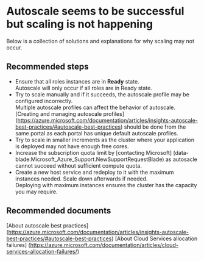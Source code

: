 <properties 
	pageTitle="Autoscale seems to be successful but scaling is not happening"
	description="Autoscale seems to be successful but scaling is not happening"
	service="microsoft.classiccompute"
	resource="domainnames"
	authors="jluk"
	displayOrder="5"
	selfHelpType="resource"
	supportTopicIds=""
	resourceTags=""	 
	productPesIds=""
	cloudEnvironments="public"
/>

# Autoscale seems to be successful but scaling is not happening
Below is a collection of solutions and explanations for why scaling may not occur. <br>

## **Recommended steps**
* Ensure that all roles instances are in **Ready** state. <br>
Autoscale will only occur if all roles are in Ready state. <br>
* Try to scale manually and if it succeeds, the autoscale profile may be configured incorrectly. <br>
Multiple autoscale profiles can affect the behavior of autoscale. [Creating and managing autoscale profiles] (https://azure.microsoft.com/documentation/articles/insights-autoscale-best-practices/#autoscale-best-practices) should be done from the same portal as each portal has unique default autoscale profiles. <br>
* Try to scale in smaller increments as the cluster where your application is deployed may not have enough free cores. <br>
* Increase the subscription quota limit by [contacting Microsoft] (data-blade:Microsoft_Azure_Support.NewSupportRequestBlade) as autosacle cannot succeed without sufficient compute quota. <br>
* Create a new host service and redeploy to it with the maximum instances needed. Scale down afterwards if needed. <br>
Deploying with maximum instances ensures the cluster has the capacity you may require. <br>

## **Recommended documents**
[About autoscale best practices] (https://azure.microsoft.com/documentation/articles/insights-autoscale-best-practices/#autoscale-best-practices)
[About Cloud Services allocation failures] (https://azure.microsoft.com/documentation/articles/cloud-services-allocation-failures/) <br>
